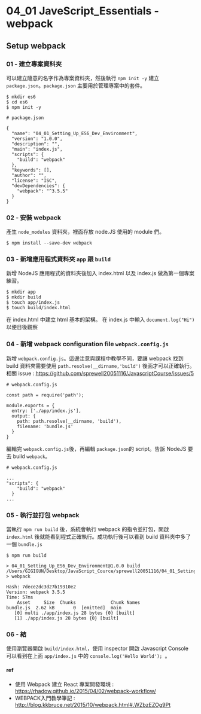 # 04_01 JaveScript_Essentials - webpack

## Setup webpack
### 01 - 建立專案資料夾
可以建立隨意的名字作為專案資料夾，然後執行  `npm init -y` 建立 `package.json`。`package.json` 主要用於管理專案中的套件。

```
$ mkdir es6
$ cd es6
$ npm init -y
```
```
# package.json

{
  "name": "04_01_Setting_Up_ES6_Dev_Environment",
  "version": "1.0.0",
  "description": "",
  "main": "index.js",
  "scripts": {
    "build": "webpack"
  },
  "keywords": [],
  "author": "",
  "license": "ISC",
  "devDependencies": {
    "webpack": "^3.5.5"
  }
}
```

### 02 - 安裝 webpack
產生 `node_modules` 資料夾，裡面存放 node.JS 使用的 module 們。
```
$ npm install --save-dev webpack
```


### 03 - 新增應用程式資料夾 `app` 跟 `build`
新增 NodeJS 應用程式的資料夾後加入 index.html 以及 index.js 做為第一個專案練習。
```
$ mkdir app
$ mkdir build
$ touch app/index.js
$ touch build/index.html
```
在 index.html 中建立 html 基本的架構。
在 index.js 中輸入 `document.log("Hi")` 以便日後觀察

### 04 - 新增 webpack configuration file `webpack.config.js`
新增 `webpack.config.js`。這邊注意與課程中教學不同，要讓 webpack 找到 build 資料夾需要使用 `path.resolve(__dirname,'build')` 後面才可以正確執行。  
相關 issue : https://github.com/sprewell20051116/JavascriptCourse/issues/5

```
# webpack.config.js

const path = require('path');

module.exports = {
  entry: ['./app/index.js'],
  output: {
    path: path.resolve(__dirname, 'build'),
    filename: 'bundle.js'
  }
}
```
編輯完 `webpack.config.js`後，再編輯 `package.json`的 script。告訴 NodeJS 要去 build `webpack`。
```
# webpack.config.js  

...
"scripts": {
    "build": "webpack"
  }
...
```

### 05 - 執行並打包 webpack
當執行 `npm run build` 後，系統會執行 webpack 的指令並打包，開啟 `index.html` 後就能看到程式正確執行。成功執行後可以看到 build 資料夾中多了一個 `bundle.js`
``` 
$ npm run build
```
```  
> 04_01_Setting_Up_ES6_Dev_Environment@1.0.0 build /Users/GIGIGUN/Desktop/JavaScript_Cource/sprewell20051116/04_01_Setting_Up_ES6_Dev_Environment
> webpack

Hash: 7dece2dc3d27b19310e2
Version: webpack 3.5.5
Time: 57ms
    Asset     Size  Chunks             Chunk Names
bundle.js  2.62 kB       0  [emitted]  main
   [0] multi ./app/index.js 28 bytes {0} [built]
   [1] ./app/index.js 28 bytes {0} [built]
```


### 06 - 結
使用瀏覽器開啟 `build/index.html`，使用 inspector 開啟 Javascript Console 可以看到在上面 `app/index.js` 中的 `console.log('Hello World');
`。


#### ref
- 使用 Webpack 建立 React 專案開發環境 : https://rhadow.github.io/2015/04/02/webpack-workflow/
- WEBPACK入門教學筆記 : http://blog.kkbruce.net/2015/10/webpack.html#.WZbzEZOg9Pt
